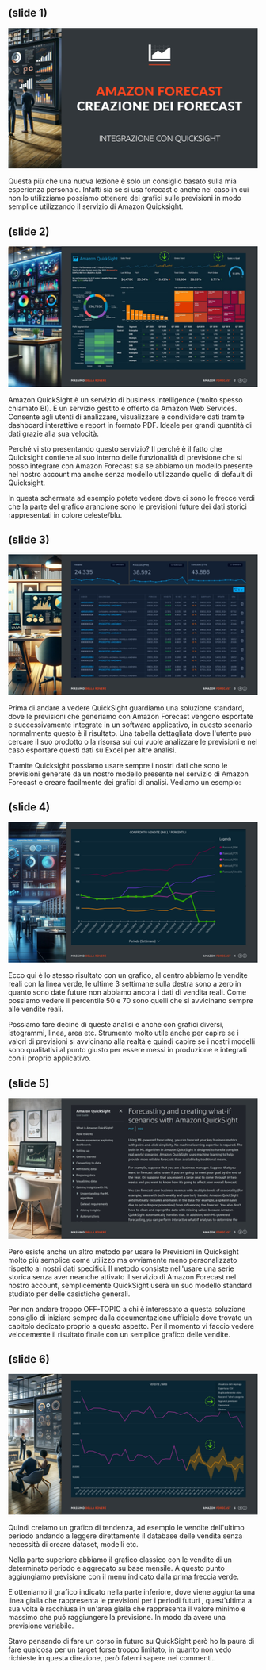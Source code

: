 ## (slide 1)

![slide](../images/it-amazon-forecast-05-05-001.jpg)

Questa più che una nuova lezione è solo un consiglio basato sulla mia esperienza personale. Infatti sia se si usa forecast o anche nel caso in cui non lo utilizziamo possiamo ottenere dei grafici sulle previsioni in modo semplice utilizzando il servizio di Amazon Quicksight.

## (slide 2)

![slide](../images/it-amazon-forecast-05-05-002.jpg)

Amazon QuickSight è un servizio di business intelligence (molto spesso chiamato BI). È un servizio gestito e offerto da Amazon Web Services. Consente agli utenti di analizzare, visualizzare e condividere dati tramite dashboard interattive e report in formato PDF. Ideale per grandi quantità di dati grazie alla sua velocità.

Perché vi sto presentando questo servizio? Il perché è il fatto che Quicksight contiene al suo interno delle funzionalità di previsione che si posso integrare con Amazon Forecast sia se abbiamo un modello presente nel nostro account ma anche senza modello utilizzando quello di default di Quicksight.

In questa schermata ad esempio potete vedere dove ci sono le frecce verdi che la parte del grafico arancione sono le previsioni future dei dati storici rappresentati in colore celeste/blu.

## (slide 3)

![slide](../images/it-amazon-forecast-05-05-003.jpg)

Prima di andare a vedere QuickSight guardiamo una soluzione standard, dove le previsioni che generiamo con Amazon Forecast vengono esportate e successivamente integrate in un software applicativo, in questo scenario normalmente questo è il risultato. Una tabella dettagliata dove l'utente può cercare il suo prodotto o la risorsa sui cui vuole analizzare le previsioni e nel caso esportare questi dati su Excel per altre analisi.

Tramite Quicksight possiamo usare sempre i nostri dati che sono le previsioni generate da un nostro modello presente nel servizio di Amazon Forecast e creare facilmente dei grafici di analisi. Vediamo un esempio:

## (slide 4)

![slide](../images/it-amazon-forecast-05-05-004.jpg)

Ecco qui è lo stesso risultato con un grafico, al centro abbiamo le vendite reali con la linea verde, le ultime 3 settimane sulla destra sono a zero in quanto sono date future non abbiamo ancora i dati di vendita reali. Come possiamo vedere il percentile 50 e 70 sono quelli che si avvicinano sempre alle vendite reali.

Possiamo fare decine di queste analisi e anche con grafici diversi, istogrammi, linea, area etc. Strumento molto utile anche per capire se i valori di previsioni si avvicinano alla realtà e quindi capire se i nostri modelli sono qualitativi al punto giusto per essere messi in produzione e integrati con il proprio applicativo.

## (slide 5)

![slide](../images/it-amazon-forecast-05-05-005.jpg)

Però esiste anche un altro metodo per usare le Previsioni in Quicksight molto più semplice come utilizzo ma ovviamente meno personalizzato rispetto ai nostri dati specifici. Il metodo consiste nell'usare una serie storica senza aver neanche attivato il servizio di Amazon Forecast nel nostro account, semplicemente QuickSight userà un suo modello standard studiato per delle casistiche generali.

Per non andare troppo OFF-TOPIC a chi è interessato a questa soluzione consiglio di iniziare sempre dalla documentazione ufficiale dove trovate un capitolo dedicato proprio a questo aspetto. Per il momento vi faccio vedere velocemente il risultato finale con un semplice grafico delle vendite.

## (slide 6)

![slide](../images/it-amazon-forecast-05-05-006.jpg)

Quindi creiamo un grafico di tendenza, ad esempio le vendite dell'ultimo periodo andando a leggere direttamente il database delle vendita senza necessità di creare dataset, modelli etc. 

Nella parte superiore abbiamo il grafico classico con le vendite di un determinato periodo e aggregato su base mensile. A questo punto aggiungiamo previsione con il menu indicato dalla prima freccia verde.

E otteniamo il grafico indicato nella parte inferiore, dove viene aggiunta una linea gialla che rappresenta le previsioni per i periodi futuri , quest'ultima a sua volta è racchiusa in un'area gialla che rappresenta il valore minimo e massimo che puó raggiungere la previsione. In modo da avere una previsione variabile.

Stavo pensando di fare un corso in futuro su QuickSight però ho la paura di fare qualcosa per un target forse troppo limitato, in quanto non vedo richieste in questa direzione, però fatemi sapere nei commenti.. 